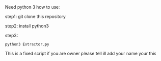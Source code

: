 Need python 3
how to use:

step1:
git clone this repository

step2:
install python3

step3:
```
python3 Extractor.py
```
This is a fixed script if you are owner please tell ill add your name your this



